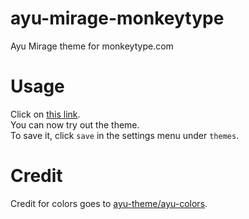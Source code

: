 # ayu-mirage-monkeytype
Ayu Mirage theme for monkeytype.com  
  
# Usage
Click on [this link](https://monkeytype.com?customTheme=%23242936%2C%23ffcc66%2C%23ffcc66%2C%23707a8c%2C%23cccac2%2C%23ff6666%2C%23d95757%2C%23ff6666%2C%23d95757).  
You can now try out the theme.  
To save it, click `save` in the settings menu under `themes`.  
  
# Credit
Credit for colors goes to [ayu-theme/ayu-colors](https://github.com/ayu-theme/ayu-colors).  

